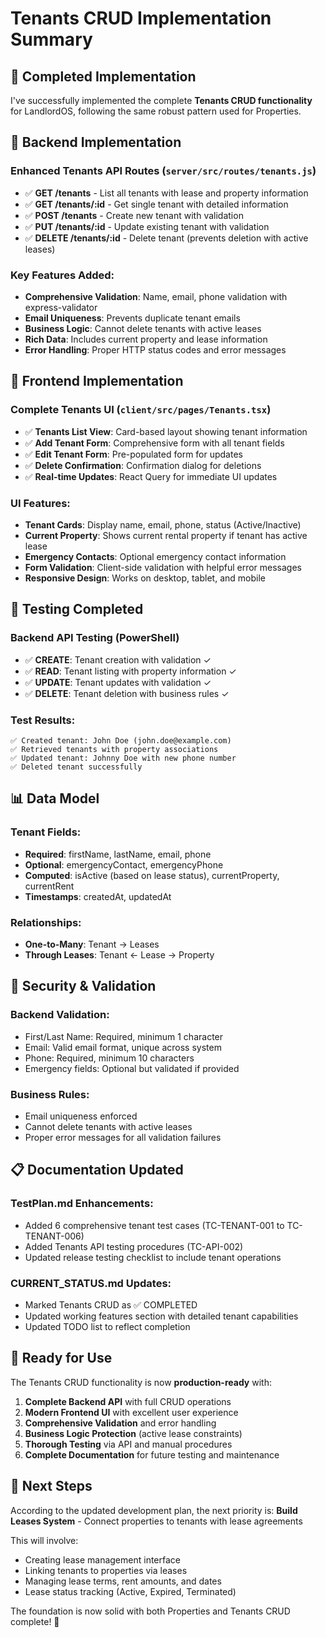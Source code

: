 # Tenants CRUD Implementation Summary

## 🎉 Completed Implementation

I've successfully implemented the complete **Tenants CRUD functionality** for LandlordOS, following the same robust pattern used for Properties.

## 🔧 Backend Implementation

### Enhanced Tenants API Routes (`server/src/routes/tenants.js`)
- ✅ **GET /tenants** - List all tenants with lease and property information
- ✅ **GET /tenants/:id** - Get single tenant with detailed information
- ✅ **POST /tenants** - Create new tenant with validation
- ✅ **PUT /tenants/:id** - Update existing tenant with validation
- ✅ **DELETE /tenants/:id** - Delete tenant (prevents deletion with active leases)

### Key Features Added:
- **Comprehensive Validation**: Name, email, phone validation with express-validator
- **Email Uniqueness**: Prevents duplicate tenant emails
- **Business Logic**: Cannot delete tenants with active leases
- **Rich Data**: Includes current property and lease information
- **Error Handling**: Proper HTTP status codes and error messages

## 🎨 Frontend Implementation

### Complete Tenants UI (`client/src/pages/Tenants.tsx`)
- ✅ **Tenants List View**: Card-based layout showing tenant information
- ✅ **Add Tenant Form**: Comprehensive form with all tenant fields
- ✅ **Edit Tenant Form**: Pre-populated form for updates
- ✅ **Delete Confirmation**: Confirmation dialog for deletions
- ✅ **Real-time Updates**: React Query for immediate UI updates

### UI Features:
- **Tenant Cards**: Display name, email, phone, status (Active/Inactive)
- **Current Property**: Shows current rental property if tenant has active lease
- **Emergency Contacts**: Optional emergency contact information
- **Form Validation**: Client-side validation with helpful error messages
- **Responsive Design**: Works on desktop, tablet, and mobile

## 🧪 Testing Completed

### Backend API Testing (PowerShell)
- ✅ **CREATE**: Tenant creation with validation ✓
- ✅ **READ**: Tenant listing with property information ✓
- ✅ **UPDATE**: Tenant updates with validation ✓
- ✅ **DELETE**: Tenant deletion with business rules ✓

### Test Results:
```
✅ Created tenant: John Doe (john.doe@example.com)
✅ Retrieved tenants with property associations
✅ Updated tenant: Johnny Doe with new phone number
✅ Deleted tenant successfully
```

## 📊 Data Model

### Tenant Fields:
- **Required**: firstName, lastName, email, phone
- **Optional**: emergencyContact, emergencyPhone
- **Computed**: isActive (based on lease status), currentProperty, currentRent
- **Timestamps**: createdAt, updatedAt

### Relationships:
- **One-to-Many**: Tenant → Leases
- **Through Leases**: Tenant ← Lease → Property

## 🔐 Security & Validation

### Backend Validation:
- First/Last Name: Required, minimum 1 character
- Email: Valid email format, unique across system
- Phone: Required, minimum 10 characters
- Emergency fields: Optional but validated if provided

### Business Rules:
- Email uniqueness enforced
- Cannot delete tenants with active leases
- Proper error messages for all validation failures

## 📋 Documentation Updated

### TestPlan.md Enhancements:
- Added 6 comprehensive tenant test cases (TC-TENANT-001 to TC-TENANT-006)
- Added Tenants API testing procedures (TC-API-002)
- Updated release testing checklist to include tenant operations

### CURRENT_STATUS.md Updates:
- Marked Tenants CRUD as ✅ COMPLETED
- Updated working features section with detailed tenant capabilities
- Updated TODO list to reflect completion

## 🚀 Ready for Use

The Tenants CRUD functionality is now **production-ready** with:

1. **Complete Backend API** with full CRUD operations
2. **Modern Frontend UI** with excellent user experience
3. **Comprehensive Validation** and error handling
4. **Business Logic Protection** (active lease constraints)
5. **Thorough Testing** via API and manual procedures
6. **Complete Documentation** for future testing and maintenance

## 🎯 Next Steps

According to the updated development plan, the next priority is:
**Build Leases System** - Connect properties to tenants with lease agreements

This will involve:
- Creating lease management interface
- Linking tenants to properties via leases
- Managing lease terms, rent amounts, and dates
- Lease status tracking (Active, Expired, Terminated)

The foundation is now solid with both Properties and Tenants CRUD complete! 🎉
